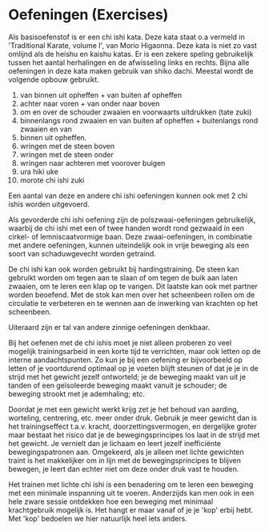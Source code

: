 # Oefeningen (Exercises)

Als basisoefenstof is er een chi ishi kata. Deze kata staat o.a vermeld in 'Traditional Karate, volume I', van Morio Higaonna. Deze kata is niet zo vast omlijnd als de heishu en kaishu katas. Er is een zekere speling gebruikelijk tussen het aantal herhalingen en de afwisseling links en rechts. Bijna alle oefeningen in deze kata maken gebruik van shiko dachi. Meestal wordt de volgende opbouw gebruikt.

1.  van binnen uit opheffen + van buiten af opheffen
2.  achter naar voren + van onder naar boven
3.  om en over de schouder zwaaien en voorwaarts uitdrukken (tate zuki)
4.  binnenlangs rond zwaaien en van buiten af opheffen + buitenlangs rond zwaaien en van
5.  binnen uit opheffen.
6.  wringen met de steen boven
7.  wringen met de steen onder
8.  wringen naar achteren met voorover buigen
9.  ura hiki uke
10. morote chi ishi zuki

Een aantal van deze en andere chi ishi oefeningen kunnen ook met 2 chi ishis worden uitgevoerd.

Als gevorderde chi ishi oefening zijn de polszwaai-oefeningen gebruikelijk, waarbij de chi ishi met een of twee handen wordt rond gezwaaid in een cirkel- of lemniscaatvormige baan. Deze zwaai-oefeningen, in combinatie met andere oefeningen, kunnen uiteindelijk ook in vrije beweging als een soort van schaduwgevecht worden getraind.

De chi ishi kan ook worden gebruikt bij hardingstraining. De steen kan gebruikt worden om tegen aan te slaan of om tegen de buik aan laten zwaaien, om te leren een klap op te vangen. Dit laatste kan ook met partner worden beoefend. Met de stok kan men over het scheenbeen rollen om de circulatie te verbeteren en te wennen aan de inwerking van krachten op het scheenbeen.

Uiteraard zijn er tal van andere zinnige oefeningen denkbaar.

Bij het oefenen met de chi ishis moet je niet alleen proberen zo veel mogelijk trainingsarbeid in een korte tijd te verrichten, maar ook letten op de interne aandachtspunten. Zo kun je bij een oefening er bijvoorbeeld op letten of je voortdurend optimaal op je voeten blijft steunen of dat je je in de strijd met het gewicht jezelf ontworteld; je de beweging maakt van uit je tanden of een geïsoleerde beweging maakt vanuit je schouder; de beweging strookt met je ademhaling; etc.

Doordat je met een gewicht werkt krijg zet je het behoud van aarding, worteling, centrering, etc. meer onder druk. Gebruik je meer gewicht dan is het trainingseffect t.a.v. kracht, doorzettingsvermogen, en dergelijke groter maar bestaat het risico dat je de bewegingsprincipes los laat in de strijd met het gewicht. Je vernielt dan je lichaam en leert jezelf inefficiënte bewegingspatronen aan. Omgekeerd, als je alleen met lichte gewichten traint is het makkelijker om in lijn met de bewegingsprincipes te blijven bewegen, je leert dan echter niet om deze onder druk vast te houden.

Het trainen met lichte chi ishi is een benadering om te leren een beweging met een minimale inspanning uit te voeren. Anderzijds kan men ook in een hele zware sessie ontdekken hoe een beweging met minimaal krachtgebruik mogelijk is. Het hangt er maar vanaf of je je 'kop' erbij hebt. Met 'kop' bedoelen we hier natuurlijk heel iets anders. 